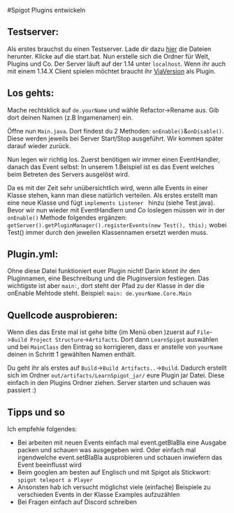 #Spigot Plugins entwickeln

Testserver:
--------
Als erstes brauchst du einen Testserver. Lade dir dazu [hier](https://www.dropbox.com/s/b5chl7kv774ijfr/Testserver.zip?dl=1) die Dateien herunter. Klicke auf die start.bat. Nun erstelle sich die Ordner für Welt, Plugins und Co.
Der Server läuft auf der 1.14 unter ``localhost``. Wenn ihr auch mit einem 1.14.X Client spielen möchtet braucht ihr [ViaVersion](https://www.spigotmc.org/resources/viaversion.19254/) als Plugin.

Los gehts:
--------
Mache rechtsklick auf ```de.yourName``` und wähle Refactor->Rename aus. Gib dort deinen Namen (z.B Ingamenamen) ein.

Öffne nun ``Main.java``. Dort findest du 2 Methoden: ``onEnable()``&``onDisable()``. Diese werden jeweils bei Server Start/Stop ausgeführt. Wir kommen später darauf wieder zurück.

Nun legen wir richtig los. Zuerst benötigen wir immer einen EventHandler, danach das Event selbst: In unserem 1.Beispiel ist es das Event welches beim Betreten des Servers ausgelöst wird.

Da es mit der Zeit sehr unübersichtlich wird, wenn alle Events in einer Klasse stehen, kann man diese natürlich verteilen. 
Als erstes erstellt man eine neue Klasse und fügt ``implements Listener `` hinzu (siehe Test.java).
Bevor wir nun wieder mit EventHandlern und Co loslegen müssen wir in der ``onEnable()`` Methode folgendes ergänzen: ``getServer().getPluginManager().registerEvents(new Test(), this);`` wobei Test() immer durch den jeweilen Klassennamen ersetzt werden muss.

Plugin.yml:
--------
Ohne diese Datei funktioniert euer Plugin nicht! Darin könnt ihr den Pluginnamen, eine Beschreibung und die Pluginversion festlegen. 
Das wichtigste ist aber ``main:``, dort steht der Pfad zu der Klasse in der die onEnable Mehtode steht. Beispiel: ``main: de.yourName.Core.Main``

Quellcode ausprobieren:
--------
Wenn dies das Erste mal ist gehe bitte (im Menü oben )zuerst auf ```File```->``Build Project Structure``->``Artifacts``. Dort dann ``LearnSpigot`` auswählen und bei ``MainClass`` den Eintrag so korrigieren, dass er anstelle von ```yourName``` deinen in Schritt 1 gewählten Namen enthält.

Du geht ihr als erstes auf ```Build```->``Build Artifacts..``->``Build``. Dadurch erstellt sich im Ordner ``out/artifacts/LearnSpigot_jar/`` eure Plugin jar Datei. Diese einfach in den Plugins Ordner ziehen.
Server starten und schauen was passiert :)

Tipps und so
--------
Ich empfehle folgendes:

- Bei arbeiten mit neuen Events einfach mal event.getBlaBla eine Ausgabe packen und schauen was ausgegeben wird. Oder einfach mal irgendwelche event.setBlaBla ausprobieren und schauen inwiefern das Event beeinflusst wird
- Beim googlen am besten auf Englisch und mit Spigot als Stickwort: ``spigot teleport a Player``
- Ansonsten hab ich versucht möglichst viele (einfache) Beispiele zu verschieden Events in der Klasse Examples aufzuzählen
- Bei Fragen einfach auf Discord schreiben